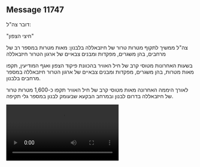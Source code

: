 ## Message 11747

דובר צה"ל: 

"חיצי הצפון"

צה"ל ממשיך לתקוף מטרות טרור של חיזבאללה בלבנון: מאות מטרות במספר רב של מרחבים, בהן משגרים, מפקדות ומבנים צבאיים של ארגון הטרור חיזבאללה

בשעות האחרונות מטוסי קרב של חיל האוויר בהכוונת פיקוד הצפון ואגף המודיעין, תקפו מאות מטרות, בהן משגרים, מפקדות ומבנים צבאיים של ארגון הטרור חיזבאללה במספר מרחבים בלבנון.

לאורך היממה האחרונה מאות מטוסי קרב של חיל האוויר תקפו כ-1,600 מטרות טרור של חיזבאללה בדרום לבנון ובמרחב הבקעא שבעומק לבנון במספר גלי תקיפה.

![Video](11747/11747_media.mp4)
